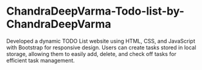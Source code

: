 # ChandraDeepVarma-Todo-list-by-ChandraDeepVarma
Developed a dynamic TODO List website using HTML, CSS, and JavaScript with Bootstrap for responsive design. Users can create tasks stored in local storage, allowing them to easily add, delete, and check off tasks for efficient task management.
